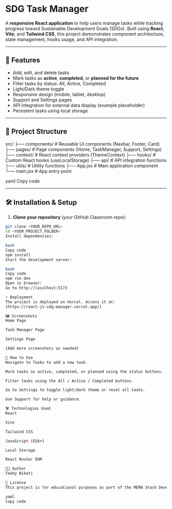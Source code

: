 # SDG Task Manager

A **responsive React application** to help users manage tasks while tracking progress toward Sustainable Development Goals (SDGs). Built using **React**, **Vite**, and **Tailwind CSS**, this project demonstrates component architecture, state management, hooks usage, and API integration.

---

## 🌟 Features

- Add, edit, and delete tasks
- Mark tasks as **active**, **completed**, or **planned for the future**
- Filter tasks by status: All, Active, Completed
- Light/Dark theme toggle
- Responsive design (mobile, tablet, desktop)
- Support and Settings pages
- API integration for external data display (example placeholder)
- Persistent tasks using local storage

---

## 📂 Project Structure

src/
├── components/ # Reusable UI components (Navbar, Footer, Card)
├── pages/ # Page components (Home, TaskManager, Support, Settings)
├── context/ # React context providers (ThemeContext)
├── hooks/ # Custom React hooks (useLocalStorage)
├── api/ # API integration functions
├── utils/ # Utility functions
├── App.jsx # Main application component
└── main.jsx # App entry point

yaml
Copy code

---

## 🛠️ Installation & Setup

1. **Clone your repository** (your GitHub Classroom repo):

```bash
git clone <YOUR_REPO_URL>
cd <YOUR_PROJECT_FOLDER>
Install dependencies:

bash
Copy code
npm install
Start the development server:

bash
Copy code
npm run dev
Open in browser:
Go to http://localhost:5173

⚡ Deployment
The project is deployed on Vercel. Access it at:
(https://react-js-sdg-manager.vercel.app/)

🖼️ Screenshots
Home Page

Task Manager Page

Settings Page

(Add more screenshots as needed)

📖 How to Use
Navigate to Tasks to add a new task.

Mark tasks as active, completed, or planned using the status buttons.

Filter tasks using the All / Active / Completed buttons.

Go to Settings to toggle light/dark theme or reset all tasks.

Use Support for help or guidance.

🛠️ Technologies Used
React

Vite

Tailwind CSS

JavaScript (ES6+)

Local Storage

React Router DOM

👨‍💻 Author
Teddy Biketi

📄 License
This project is for educational purposes as part of the MERN Stack Development Full-Stack Training.

yaml
Copy code
